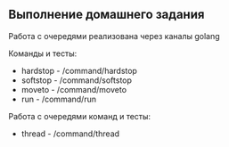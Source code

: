 ## Выполнение домашнего задания

Работа с очередями реализована через каналы golang

Команды и тесты:
- hardstop - /command/hardstop
- softstop - /command/softstop
- moveto - /command/moveto
- run - /command/run

Работа с очередями команд и тесты:
- thread - /command/thread
